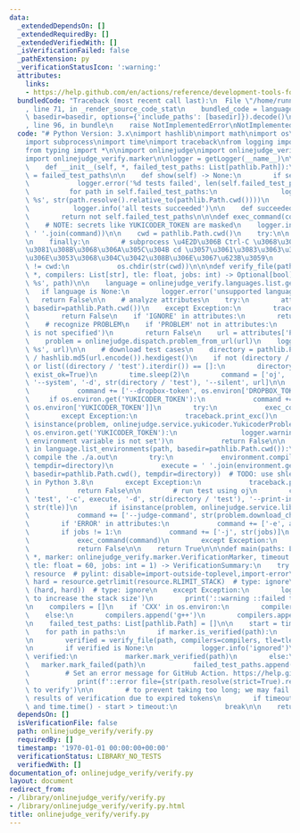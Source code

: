 ```yaml
---
data:
  _extendedDependsOn: []
  _extendedRequiredBy: []
  _extendedVerifiedWith: []
  _isVerificationFailed: false
  _pathExtension: py
  _verificationStatusIcon: ':warning:'
  attributes:
    links:
    - https://help.github.com/en/actions/reference/development-tools-for-github-actions
  bundledCode: "Traceback (most recent call last):\n  File \"/home/runner/.local/lib/python3.10/site-packages/onlinejudge_verify/documentation/build.py\"\
    , line 71, in _render_source_code_stat\n    bundled_code = language.bundle(stat.path,\
    \ basedir=basedir, options={'include_paths': [basedir]}).decode()\n  File \"/home/runner/.local/lib/python3.10/site-packages/onlinejudge_verify/languages/python.py\"\
    , line 96, in bundle\n    raise NotImplementedError\nNotImplementedError\n"
  code: "# Python Version: 3.x\nimport hashlib\nimport math\nimport os\nimport pathlib\n\
    import subprocess\nimport time\nimport traceback\nfrom logging import getLogger\n\
    from typing import *\n\nimport onlinejudge\nimport onlinejudge_verify.languages.list\n\
    import onlinejudge_verify.marker\n\nlogger = getLogger(__name__)\n\n\nclass VerificationSummary:\n\
    \    def __init__(self, *, failed_test_paths: List[pathlib.Path]):\n        self.failed_test_paths\
    \ = failed_test_paths\n\n    def show(self) -> None:\n        if self.failed_test_paths:\n\
    \            logger.error('%d tests failed', len(self.failed_test_paths))\n  \
    \          for path in self.failed_test_paths:\n                logger.error('failed:\
    \ %s', str(path.resolve().relative_to(pathlib.Path.cwd())))\n        else:\n \
    \           logger.info('all tests succeeded')\n\n    def succeeded(self) -> bool:\n\
    \        return not self.failed_test_paths\n\n\ndef exec_command(command: List[str]):\n\
    \    # NOTE: secrets like YUKICODER_TOKEN are masked\n    logger.info('$ %s',\
    \ ' '.join(command))\n\n    cwd = pathlib.Path.cwd()\n    try:\n\n        subprocess.check_call(command)\n\
    \n    finally:\n        # subprocess \u4E2D\u306B Ctrl-C \u3068\u304B\u3067\u6B62\
    \u3081\u308B\u3068\u306A\u305C\u304B cd \u3057\u3061\u3083\u3063\u305F\u307E\u307E\
    \u306E\u3053\u3068\u304C\u3042\u308B\u306E\u3067\u623B\u3059\n        if pathlib.Path.cwd()\
    \ != cwd:\n            os.chdir(str(cwd))\n\n\ndef verify_file(path: pathlib.Path,\
    \ *, compilers: List[str], tle: float, jobs: int) -> Optional[bool]:\n    logger.info('verify:\
    \ %s', path)\n\n    language = onlinejudge_verify.languages.list.get(path)\n \
    \   if language is None:\n        logger.error('unsupported language')\n     \
    \   return False\n\n    # analyze attributes\n    try:\n        attributes = language.list_attributes(path,\
    \ basedir=pathlib.Path.cwd())\n    except Exception:\n        traceback.print_exc()\n\
    \        return False\n    if 'IGNORE' in attributes:\n        return None\n\n\
    \    # recognize PROBLEM\n    if 'PROBLEM' not in attributes:\n        logger.error('PROBLEM\
    \ is not specified')\n        return False\n    url = attributes['PROBLEM']\n\
    \    problem = onlinejudge.dispatch.problem_from_url(url)\n    logger.info('problem:\
    \ %s', url)\n\n    # download test cases\n    directory = pathlib.Path('.verify-helper/cache')\
    \ / hashlib.md5(url.encode()).hexdigest()\n    if not (directory / 'test').exists()\
    \ or list((directory / 'test').iterdir()) == []:\n        directory.mkdir(parents=True,\
    \ exist_ok=True)\n        time.sleep(2)\n        command = ['oj', 'download',\
    \ '--system', '-d', str(directory / 'test'), '--silent', url]\n\n        if os.environ.get('DROPBOX_TOKEN'):\n\
    \            command += ['--dropbox-token', os.environ['DROPBOX_TOKEN']]\n   \
    \     if os.environ.get('YUKICODER_TOKEN'):\n            command += ['--yukicoder-token',\
    \ os.environ['YUKICODER_TOKEN']]\n        try:\n            exec_command(command)\n\
    \        except Exception:\n            traceback.print_exc()\n            if\
    \ isinstance(problem, onlinejudge.service.yukicoder.YukicoderProblem) and not\
    \ os.environ.get('YUKICODER_TOKEN'):\n                logger.warning('the $YUKICODER_TOKEN\
    \ environment variable is not set')\n            return False\n\n    for environment\
    \ in language.list_environments(path, basedir=pathlib.Path.cwd()):\n        #\
    \ compile the ./a.out\n        try:\n            environment.compile(path, basedir=pathlib.Path.cwd(),\
    \ tempdir=directory)\n            execute = ' '.join(environment.get_execute_command(path,\
    \ basedir=pathlib.Path.cwd(), tempdir=directory))  # TODO: use shlex.join added\
    \ in Python 3.8\n        except Exception:\n            traceback.print_exc()\n\
    \            return False\n\n        # run test using oj\n        command = ['oj',\
    \ 'test', '-c', execute, '-d', str(directory / 'test'), '--print-input', '--tle',\
    \ str(tle)]\n        if isinstance(problem, onlinejudge.service.library_checker.LibraryCheckerProblem):\n\
    \            command += ['--judge-command', str(problem.download_checker_binary())]\n\
    \        if 'ERROR' in attributes:\n            command += ['-e', attributes['ERROR']]\n\
    \        if jobs != 1:\n            command += ['-j', str(jobs)]\n        try:\n\
    \            exec_command(command)\n        except Exception:\n            traceback.print_exc()\n\
    \            return False\n\n    return True\n\n\ndef main(paths: List[pathlib.Path],\
    \ *, marker: onlinejudge_verify.marker.VerificationMarker, timeout: float = math.inf,\
    \ tle: float = 60, jobs: int = 1) -> VerificationSummary:\n    try:\n        import\
    \ resource  # pylint: disable=import-outside-toplevel,import-error\n        _,\
    \ hard = resource.getrlimit(resource.RLIMIT_STACK)  # type: ignore\n        resource.setrlimit(resource.RLIMIT_STACK,\
    \ (hard, hard))  # type: ignore\n    except Exception:\n        logger.warning('failed\
    \ to increase the stack size')\n        print('::warning ::failed to ulimit')\n\
    \n    compilers = []\n    if 'CXX' in os.environ:\n        compilers.append(os.environ['CXX'])\n\
    \    else:\n        compilers.append('g++')\n        compilers.append('clang++')\n\
    \n    failed_test_paths: List[pathlib.Path] = []\n\n    start = time.time()\n\
    \    for path in paths:\n        if marker.is_verified(path):\n            continue\n\
    \n        verified = verify_file(path, compilers=compilers, tle=tle, jobs=jobs)\n\
    \n        if verified is None:\n            logger.info('ignored')\n        elif\
    \ verified:\n            marker.mark_verified(path)\n        else:\n         \
    \   marker.mark_failed(path)\n            failed_test_paths.append(path)\n   \
    \         # Set an error message for GitHub Action. https://help.github.com/en/actions/reference/development-tools-for-github-actions\n\
    \            print(f'::error file={str(path.resolve(strict=True).relative_to(pathlib.Path.cwd().resolve(strict=True)))}::failed\
    \ to verify')\n\n        # to prevent taking too long; we may fail to use the\
    \ results of verification due to expired tokens\n        if timeout is not None\
    \ and time.time() - start > timeout:\n            break\n\n    return VerificationSummary(failed_test_paths=failed_test_paths)\n"
  dependsOn: []
  isVerificationFile: false
  path: onlinejudge_verify/verify.py
  requiredBy: []
  timestamp: '1970-01-01 00:00:00+00:00'
  verificationStatus: LIBRARY_NO_TESTS
  verifiedWith: []
documentation_of: onlinejudge_verify/verify.py
layout: document
redirect_from:
- /library/onlinejudge_verify/verify.py
- /library/onlinejudge_verify/verify.py.html
title: onlinejudge_verify/verify.py
---
```

